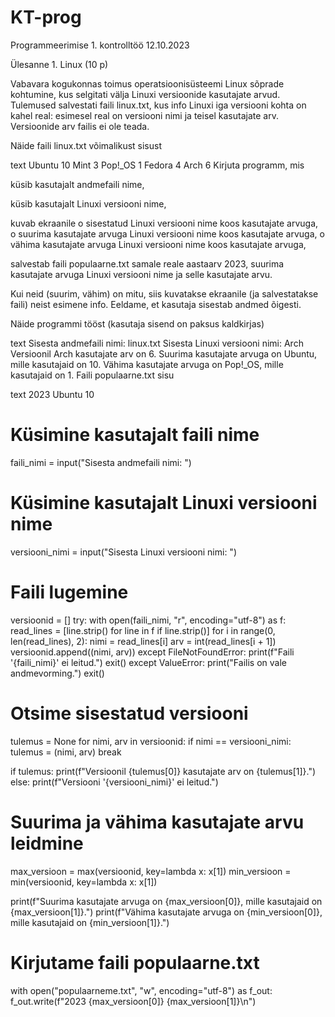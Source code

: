 # KT-prog

Programmeerimise 1. kontrolltöö 12.10.2023

Ülesanne 1. Linux (10 p)

Vabavara kogukonnas toimus operatsioonisüsteemi Linux sõprade kohtumine, kus selgitati välja Linuxi versioonide kasutajate arvud. Tulemused salvestati faili linux.txt, kus info Linuxi iga versiooni kohta on kahel real: esimesel real on versiooni nimi ja teisel kasutajate arv. Versioonide arv failis ei ole teada.

Näide faili linux.txt võimalikust sisust

text
Ubuntu
10
Mint
3
Pop!_OS
1
Fedora
4
Arch
6
Kirjuta programm, mis

küsib kasutajalt andmefaili nime,

küsib kasutajalt Linuxi versiooni nime,

kuvab ekraanile
o sisestatud Linuxi versiooni nime koos kasutajate arvuga,
o suurima kasutajate arvuga Linuxi versiooni nime koos kasutajate arvuga,
o vähima kasutajate arvuga Linuxi versiooni nime koos kasutajate arvuga,

salvestab faili populaarne.txt samale reale aastaarv 2023, suurima kasutajate arvuga Linuxi versiooni nime ja selle kasutajate arvu.

Kui neid (suurim, vähim) on mitu, siis kuvatakse ekraanile (ja salvestatakse faili) neist esimene info. Eeldame, et kasutaja sisestab andmed õigesti.

Näide programmi tööst (kasutaja sisend on paksus kaldkirjas)

text
Sisesta andmefaili nimi: linux.txt
Sisesta Linuxi versiooni nimi: Arch
Versioonil Arch kasutajate arv on 6.
Suurima kasutajate arvuga on Ubuntu, mille kasutajaid on 10.
Vähima kasutajate arvuga on Pop!_OS, mille kasutajaid on 1.
Faili populaarne.txt sisu

text
2023 Ubuntu 10



# Küsimine kasutajalt faili nime
faili_nimi = input("Sisesta andmefaili nimi: ")

# Küsimine kasutajalt Linuxi versiooni nime
versiooni_nimi = input("Sisesta Linuxi versiooni nimi: ")

# Faili lugemine
versioonid = []
try:
    with open(faili_nimi, "r", encoding="utf-8") as f:
        read_lines = [line.strip() for line in f if line.strip()]
        for i in range(0, len(read_lines), 2):
            nimi = read_lines[i]
            arv = int(read_lines[i + 1])
            versioonid.append((nimi, arv))
except FileNotFoundError:
    print(f"Faili '{faili_nimi}' ei leitud.")
    exit()
except ValueError:
    print("Failis on vale andmevorming.")
    exit()

# Otsime sisestatud versiooni
tulemus = None
for nimi, arv in versioonid:
    if nimi == versiooni_nimi:
        tulemus = (nimi, arv)
        break

if tulemus:
    print(f"Versioonil {tulemus[0]} kasutajate arv on {tulemus[1]}.")
else:
    print(f"Versiooni '{versiooni_nimi}' ei leitud.")

# Suurima ja vähima kasutajate arvu leidmine
max_versioon = max(versioonid, key=lambda x: x[1])
min_versioon = min(versioonid, key=lambda x: x[1])

print(f"Suurima kasutajate arvuga on {max_versioon[0]}, mille kasutajaid on {max_versioon[1]}.")
print(f"Vähima kasutajate arvuga on {min_versioon[0]}, mille kasutajaid on {min_versioon[1]}.")

# Kirjutame faili populaarne.txt
with open("populaarneme.txt", "w", encoding="utf-8") as f_out:
    f_out.write(f"2023 {max_versioon[0]} {max_versioon[1]}\n")

